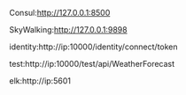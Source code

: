 Consul:http://127.0.0.1:8500

SkyWalking:http://127.0.0.1:9898

identity:http://ip:10000/identity/connect/token

test:http://ip:10000/test/api/WeatherForecast

elk:http://ip:5601

